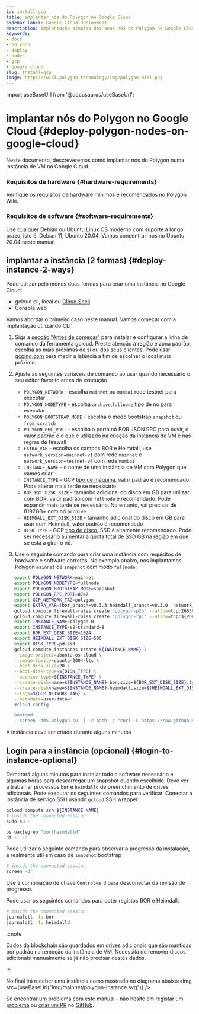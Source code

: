 ```yaml
---
id: install-gcp
title: implantar nós do Polygon no Google Cloud
sidebar_label: Google Cloud Deployment
description: implantação simples dos seus nós do Polygon no Google Cloud
keywords:
- docs
- polygon
- deploy
- nodes
- gcp
- google cloud
slug: install-gcp
image: https://wiki.polygon.technology/img/polygon-wiki.png
---
```

import useBaseUrl from '@docusaurus/useBaseUrl';

# implantar nós do Polygon no Google Cloud {#deploy-polygon-nodes-on-google-cloud}

Neste documento, descreveremos como implantar nós do Polygon numa instância de VM no Google Cloud.

### Requisitos de hardware {#hardware-requirements}

Verifique os [requisitos](/docs/maintain/validate/validator-node-system-requirements) de hardware mínimos e recomendados no Polygon Wiki.

### Requisitos de software {#software-requirements}

Use qualquer Debian ou Ubuntu Linux OS moderno com suporte a longo prazo, isto é. Debian 11, Ubuntu 20.04. Vamos concentrar-nos no Ubuntu 20.04 neste manual

## implantar a instância (2 formas) {#deploy-instance-2-ways}

Pode utilizar pelo menos duas formas para criar uma instância no Google Cloud:

* gcloud cli, local ou [Cloud Shell](https://cloud.google.com/shell)
* Consola web

Vamos abordar o primeiro caso neste manual. Vamos começar com a implantação utilizando CLI:
1. Siga a [secção "Antes de começar"](https://cloud.google.com/compute/docs/instances/create-start-instance#before-you-begin) para instalar e configurar a linha de comando da ferramenta gcloud.
Preste atenção à região e zona padrão, escolha as mais próximas de si ou dos seus clientes. Pode usar [gcping.com](https://gcping.com) para medir a latência a fim de escolher o local mais próximo.
2. Ajuste as seguintes variáveis de comando ao usar quando necessário o seu editor favorito antes da execução
   * `POLYGON_NETWORK` - escolha `mainnet` ou `mumbai` rede testnet para executar
   * `POLYGON_NODETYPE` - escolha `archive`,`fullnode` tipo de nó para executar
   * `POLYGON_BOOTSTRAP_MODE` - escolha o modo bootstrap `snapshot` ou `from_scratch`
   * `POLYGON_RPC_PORT` - escolha a porta nó BOR JSON RPC para ouvir, o valor padrão é o que é utilizado na criação da instância de VM e nas regras de firewall
   * `EXTRA_VAR` - escolha os campos BOR e Heimdall, use `network_version=mainnet-v1` com rede `mainnet` e `network_version=testnet-v4` com rede `mumbai`
   * `INSTANCE_NAME` - o nome de uma instância de VM com Polygon que vamos criar
   * `INSTANCE_TYPE` - GCP [tipo de máquina](https://cloud.google.com/compute/docs/machine-types), valor padrão é recomendado. Pode alterar mais tarde se necessário
   * `BOR_EXT_DISK_SIZE` - tamanho adicional do disco em GB para utilizar com BOR, valor padrão com `fullnode` é recomendado. Pode expandir mais tarde se necessário. No entanto, vai precisar de 8192GB+ com nó `archive`
   * `HEIMDALL_EXT_DISK_SIZE` - tamanho adicional do disco em GB para usar com Heimdall, valor padrão é recomendado
   * `DISK_TYPE` - GCP [tipo de disco](https://cloud.google.com/compute/docs/disks#disk-types), SSD é altamente recomendado. Pode ser necessário aumentar a quota total de SSD GB na região em que se está a girar o nó.

3. Use o seguinte comando para criar uma instância com requisitos de hardware e software corretos. No exemplo abaixo, nós implantamos Polygon `mainnet` de `snapshot` com modo `fullnode`:
```bash
   export POLYGON_NETWORK=mainnet
   export POLYGON_NODETYPE=fullnode
   export POLYGON_BOOTSTRAP_MODE=snapshot
   export POLYGON_RPC_PORT=8747
   export GCP_NETWORK_TAG=polygon
   export EXTRA_VAR=(bor_branch=v0.3.3 heimdall_branch=v0.3.0  network_version=mainnet-v1 node_type=sentry/sentry heimdall_network=${POLYGON_NETWORK})
   gcloud compute firewall-rules create "polygon-p2p" --allow=tcp:26656,tcp:30303,udp:30303 --description="polygon p2p" --target-tags=${GCP_NETWORK_TAG}
   gcloud compute firewall-rules create "polygon-rpc" --allow=tcp:${POLYGON_RPC_PORT} --description="polygon rpc" --target-tags=${GCP_NETWORK_TAG}
   export INSTANCE_NAME=polygon-0
   export INSTANCE_TYPE=e2-standard-8
   export BOR_EXT_DISK_SIZE=1024
   export HEIMDALL_EXT_DISK_SIZE=500
   export DISK_TYPE=pd-ssd
   gcloud compute instances create ${INSTANCE_NAME} \
   --image-project=ubuntu-os-cloud \
   --image-family=ubuntu-2004-lts \
   --boot-disk-size=20 \
   --boot-disk-type=${DISK_TYPE} \
   --machine-type=${INSTANCE_TYPE} \
   --create-disk=name=${INSTANCE_NAME}-bor,size=${BOR_EXT_DISK_SIZE},type=${DISK_TYPE},auto-delete=no \
   --create-disk=name=${INSTANCE_NAME}-heimdall,size=${HEIMDALL_EXT_DISK_SIZE},type=${DISK_TYPE},auto-delete=no \
   --tags=${GCP_NETWORK_TAG} \
   --metadata=user-data='
   #cloud-config

   bootcmd:
   - screen -dmS polygon su -l -c bash -c "curl -L https://raw.githubusercontent.com/maticnetwork/node-ansible/master/install-gcp.sh | bash -s -- -n '${POLYGON_NETWORK}' -m '${POLYGON_NODETYPE}' -s '${POLYGON_BOOTSTRAP_MODE}' -p '${POLYGON_RPC_PORT}' -e \"'${EXTRA_VAR}'\"; bash"'
```
A instância deve ser criada durante alguns minutos

## Login para a instância (opcional) {#login-to-instance-optional}

Demorará alguns minutos para instalar todo o software necessário e algumas horas para descarregar um snapshot quando escolhido.
Deve ver a trabalhar processos `bor` e `heimdalld` de preenchimento de drives adicionais. Pode executar os seguintes comandos para verificar.
Conectar a instância de serviço SSH usando `gcloud` SSH wrapper:
```bash
gcloud compute ssh ${INSTANCE_NAME}
# inside the connected session
sudo su -

ps uax|egrep "bor|heimdalld"
df -l -h
```
Pode utilizar o seguinte comando para observar o progresso da instalação, é realmente útil em caso de `snapshot` bootstrap
```bash
# inside the connected session
screen -dr
```
Use a combinação de chave `Control+a d` para desconectar da revisão de progresso.

Pode usar os seguintes comandos para obter registos BOR e Heimdall:
```bash
# inside the connected session
journalctl -fu bor
journalctl -fu heimdalld
```
:::note

Dados da blockchain são guardados em drives adicionais que são mantidas por padrão na remoção da instância de VM. Necessita de remover discos adicionais manualmente se já não precisar destes dados.

:::

No final irá receber uma instância como mostrado no diagrama abaixo:<img src={useBaseUrl("img/mainnet/polygon-instance.svg")} />

Se encontrar um problema com este manual - não hesite em registar um [problema](https://github.com/maticnetwork/matic-docs/issues) ou [criar um PR](https://github.com/maticnetwork/matic-docs/pulls) no [GitHub](https://github.com/maticnetwork/matic-docs).
